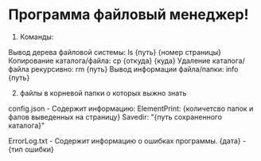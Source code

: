 # Программа файловый менеджер!


1. Команды:

Вывод дерева файловой системы: ls {путь} {номер страницы}
Копирование каталога/файла: cp {откуда} {куда}
Удаление каталога/файла рекурсивно: rm {путь}
Вывод информации файла/папки: info {путь}

2. файлы в корневой папки о которых выжно знать

config.json - Содержит информацию:
ElementPrint: {количетсво папок и фалов выведенных на страницу}
Savedir: "{путь сохраненного каталога}"

ErrorLog.txt - Содержит информацию о ошибках программы.
{дата} - {тип ошибки}
